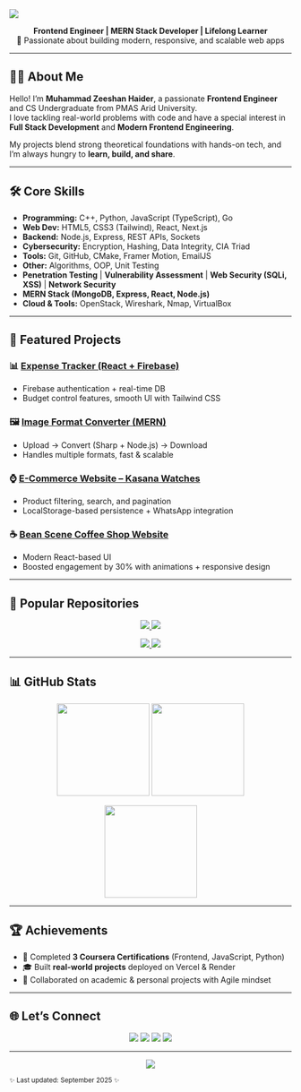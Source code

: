 <img src="https://capsule-render.vercel.app/api?type=waving&color=0:2e8bff,100:49e9fa&height=160&section=header&text=Hey,%20I'm%20Muhammad%20Zeeshan%20Haider!%20👋&fontSize=34&fontAlign=50&fontColor=ffffff" />

<p align="center">
  <b>Frontend Engineer | MERN Stack Developer | Lifelong Learner</b><br>
  🚀 Passionate about building modern, responsive, and scalable web apps
</p>

---

## 👨‍🎓 About Me
Hello! I’m <b>Muhammad Zeeshan Haider</b>, a passionate <b>Frontend Engineer</b> and CS Undergraduate from PMAS Arid University.  
I love tackling real-world problems with code and have a special interest in <b>Full Stack Development</b> and <b>Modern Frontend Engineering</b>.  

My projects blend strong theoretical foundations with hands-on tech, and I’m always hungry to **learn, build, and share**.

---

## 🛠️ Core Skills

- **Programming:** C++, Python, JavaScript (TypeScript), Go  
- **Web Dev:** HTML5, CSS3 (Tailwind), React, Next.js  
- **Backend:** Node.js, Express, REST APIs, Sockets  
- **Cybersecurity:** Encryption, Hashing, Data Integrity, CIA Triad  
- **Tools:** Git, GitHub, CMake, Framer Motion, EmailJS  
- **Other:** Algorithms, OOP, Unit Testing  
- **Penetration Testing** | **Vulnerability Assessment** | **Web Security (SQLi, XSS)** | **Network Security**  
- **MERN Stack (MongoDB, Express, React, Node.js)**  
- **Cloud & Tools:** OpenStack, Wireshark, Nmap, VirtualBox  

---

## 🚀 Featured Projects

### 📊 [Expense Tracker (React + Firebase)](https://expense-tracker-firebase-eosin.vercel.app/)
- Firebase authentication + real-time DB  
- Budget control features, smooth UI with Tailwind CSS  

### 🖼️ [Image Format Converter (MERN)](https://image-converter-tkkn.onrender.com/)
- Upload → Convert (Sharp + Node.js) → Download  
- Handles multiple formats, fast & scalable  

### ⌚ [E-Commerce Website – Kasana Watches](https://kasana-watches.vercel.app/)
- Product filtering, search, and pagination  
- LocalStorage-based persistence + WhatsApp integration  

### ☕ [Bean Scene Coffee Shop Website](https://bean-scene-xi.vercel.app/)
- Modern React-based UI  
- Boosted engagement by 30% with animations + responsive design  

---

## 📂 Popular Repositories
<p align="center">
  <a href="https://github.com/zh012948/Expense-Tracker-Firebase">
    <img src="https://github-readme-stats.vercel.app/api/pin/?username=zh012948&repo=Expense-Tracker-Firebase&theme=tokyonight" />
  </a>
  <a href="https://github.com/zh012948/Image-Converter-MERN">
    <img src="https://github-readme-stats.vercel.app/api/pin/?username=zh012948&repo=Image-Converter-MERN&theme=tokyonight" />
  </a>
</p>

<p align="center">
  <a href="https://github.com/zh012948/Kasana-Watches">
    <img src="https://github-readme-stats.vercel.app/api/pin/?username=zh012948&repo=Kasana-Watches&theme=tokyonight" />
  </a>
  <a href="https://github.com/zh012948/Bean-Scene">
    <img src="https://github-readme-stats.vercel.app/api/pin/?username=zh012948&repo=Bean-Scene&theme=tokyonight" />
  </a>
</p>

---

## 📊 GitHub Stats
<p align="center">
  <img src="https://github-readme-stats.vercel.app/api?username=zh012948&show_icons=true&theme=tokyonight" height="165"/>
  <img src="https://github-readme-stats.vercel.app/api/top-langs/?username=zh012948&layout=compact&theme=tokyonight" height="165"/>
</p>

<p align="center">
  <img src="https://streak-stats.demolab.com?user=zh012948&theme=tokyonight&hide_border=true" height="165"/>
</p>

---

## 🏆 Achievements
- 🥇 Completed **3 Coursera Certifications** (Frontend, JavaScript, Python)  
- 🎓 Built **real-world projects** deployed on Vercel & Render  
- 🤝 Collaborated on academic & personal projects with Agile mindset  

---

## 🌐 Let’s Connect
<p align="center">
  <a href="mailto:m.zeeshan.haider.dev@gmail.com"><img src="https://img.shields.io/badge/-Email-red?style=for-the-badge&logo=gmail&logoColor=white"></a>
  <a href="https://www.linkedin.com/in/m-zeeshan-haider-606bb3284/"><img src="https://img.shields.io/badge/-LinkedIn-blue?style=for-the-badge&logo=linkedin&logoColor=white"></a>
  <a href="https://m-zeeshan-haider.vercel.app/"><img src="https://img.shields.io/badge/-Portfolio-black?style=for-the-badge&logo=vercel&logoColor=white"></a>
  <a href="https://instagram.com/zh012948"><img src="https://img.shields.io/badge/-Instagram-E4405F?style=for-the-badge&logo=instagram&logoColor=white"></a>
</p>

---

<p align="center">
  <img src="https://capsule-render.vercel.app/api?type=waving&color=0:2e8bff,100:49e9fa&height=100&section=footer"/>
</p>

<sub align="center">✨ Last updated: September 2025 ✨</sub>
